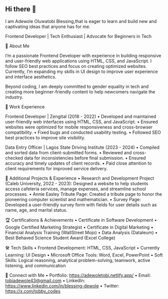 ## Hi there 👋

I am Adewole Oluwatobi Blessing,that is eager to learn and build new and captivating ideas that anyone has for me.

Frontend Developer | Tech Enthusiast | Advocate for Beginners in Tech

🚀 About Me

I’m a passionate Frontend Developer with experience in building responsive and user-friendly web applications using HTML, CSS, and JavaScript. I follow SEO best practices and focus on creating optimized websites. Currently, I’m expanding my skills in UI design to improve user experience and interface aesthetics.

Beyond coding, I am deeply committed to gender equality in tech and creating more beginner-friendly content to help newcomers navigate the industry.

💼 Work Experience

Frontend Developer | Zengital (2018 - 2022)
	•	Developed and maintained user-friendly web interfaces using HTML, CSS, and JavaScript.
	•	Ensured websites were optimized for mobile responsiveness and cross-browser compatibility.
	•	Fixed bugs and conducted usability testing.
	•	Followed SEO best practices to improve site visibility.

Data Entry Officer | Lagos State Driving Institute (2023 - 2024)
	•	Compiled and sorted data from client-submitted forms.
	•	Reviewed and cross-checked data for inconsistencies before final submission.
	•	Ensured accuracy and timely updates of client records.
	•	Paid close attention to client requirements for improved service delivery.

🌱 Additional Projects & Experience
	•	Research and Development Project (Caleb University, 2022 - 2023): Designed a website to help students access cafeteria services, manage expenses, and streamline school processes.
	•	Annie Easley Tribute Page: Created a tribute page to honor the pioneering computer scientist and mathematician.
	•	Survey Page: Developed a user-friendly survey form with fields for user details such as name, age, and marital status.

🏆 Certifications & Achievements
	•	Certificate in Software Development
	•	Google Certified Marketing Strategist
	•	Certificate in Digital Marketing
	•	Financial Analysis Training (WallStreet Mojo)
	•	Data Analysis (Dataleum)
	•	Best Behaved Science Student Award (Excel College)

🛠️ Tech Skills
	•	Frontend Development: HTML, CSS, JavaScript
	•	Currently Learning: UI Design
	•	Microsoft Office Tools: Word, Excel, PowerPoint
	•	Soft Skills: Logical reasoning, analytical problem-solving, teamwork, active listening, and communication

📢 Connect with Me
	•	Portfolio: https://adewoletobi.netlify.app/
	•	Email: tobiadewole43@gmail.com
	•	LinkedIn: https://www.linkedin.com/in/blessing-dewole
	•	Twitter: https://x.com/tobby_codes
